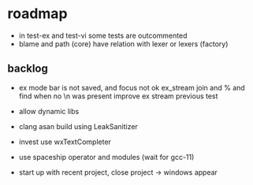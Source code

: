 # roadmap
- in test-ex and test-vi some tests are outcommented
- blame and path (core) have relation with lexer or lexers (factory)

## backlog
- ex mode bar is not saved, and focus not ok
  ex_stream join and % and find when no \n was present
  improve ex stream previous test
- allow dynamic libs
- clang asan build using LeakSanitizer

- invest use wxTextCompleter
- use spaceship operator
  and modules (wait for gcc-11)
- start up with recent project, close project
  -> windows appear
